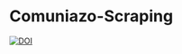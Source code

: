 # Comuniazo-Scraping

[![DOI](https://zenodo.org/badge/DOI/10.5281/zenodo.4681760.svg)](https://doi.org/10.5281/zenodo.4681760)
